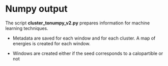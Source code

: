 # Numpy output

The script **cluster_tonumpy_v2.py** prepares information for machine learning techniques. 

* Metadata are saved for each window and for each cluster. A map of energies is created for each window. 

* Windows are created either if the seed corresponds to a calopartible or not